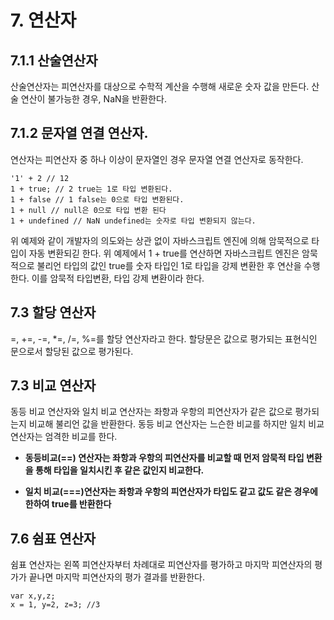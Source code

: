 # 7. 연산자



## 7.1.1 산술연산자

산술연산자는 피연산자를 대상으로 수학적 계산을 수행해 새로운 숫자 값을 만든다. 산술 연산이 불가능한 경우, NaN을 반환한다.



## 7.1.2 문자열 연결 연산자.

연산자는 피연산자 중 하나 이상이 문자열인 경우 문자열 연결 연산자로 동작한다.

```
'1' + 2 // 12
1 + true; // 2 true는 1로 타입 변환된다.
1 + false // 1 false는 0으로 타입 변환된다.
1 + null // null은 0으로 타입 변환 된다
1 + undefined // NaN undefined는 숫자로 타입 변환되지 않는다.
```

위 예제와 같이 개발자의 의도와는 상관 없이 자바스크립트 엔진에 의해 암묵적으로 타입이 자동 변환되긷 한다. 위 예제에서 1 + true를 연산하면 자바스크립트 엔진은 암묵적으로 불리언 타입의 값인 true를 숫자 타입인 1로 타입을 강제 변환한 후 연산을 수행한다. 이를 암묵적 타입변환,  타입 강제 변환이라 한다.



## 7.3 할당 연산자

=, +=, -=, *=, /=, %=를 할당 연산자라고 한다. 할당문은 값으로 평가되는 표현식인 문으로서 할당된 값으로 평가된다.



## 7.3 비교 연산자

동등 비교 연산자와 일치 비교 연산자는 좌항과 우항의 피연산자가 같은 값으로 평가되는지 비교해 불리언 값을 반환한다. 동등 비교 연산자는 느슨한 비교를 하지만 일치 비교 연산자는 엄격한 비교를 한다.



- **동등비교(==) 연산자는 좌항과 우항의 피연산자를 비교할 때 먼저 암묵적 타입 변환을 통해 타입을 일치시킨 후 같은 값인지 비교한다.**

- **일치 비교(===)연산자는 좌항과 우항의 피연산자가 타입도 같고 값도 같은 경우에 한하여 true를 반환한다**



## 7.6 쉼표 연산자

쉼표 연산자는 왼쪽 피연산자부터 차례대로 피연산자를 평가하고 마지막 피연산자의 평가가 끝나면 마지막 피연산자의 평가 결과를 반환한다.

```
var x,y,z;
x = 1, y=2, z=3; //3
```

